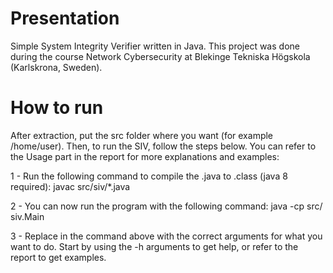 # Presentation

Simple System Integrity Verifier written in Java. This project was done during the course Network Cybersecurity at Blekinge Tekniska Högskola (Karlskrona, Sweden).

# How to run

After extraction, put the src folder where you want (for example /home/user).
Then, to run the SIV, follow the steps below.
You can refer to the Usage part in the report for more explanations and examples:

1 - Run the following command to compile the .java to .class (java 8 required):
	javac src/siv/*.java

2 - You can now run the program with the following command:
	java -cp src/ siv.Main <arguments>

3 - Replace <arguments> in the command above with the correct arguments for what you want to do. 
    Start by using the -h arguments to get help, or refer to the report to get examples.

